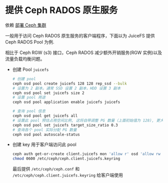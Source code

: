 # 提供 Ceph RADOS 原生服务

依赖 [部署 Ceph 集群](1-deploy-ceph-cluster.md)

一般用于访问 Ceph RADOS 原生服务的客户端程序，下面以为 JuiceFS 提供 Ceph RADOS Pool 为例.

相比于 Ceph RGW (s3) 接口，Ceph RADOS 减少额外开销服务(RGW 实例)以及流量负载均衡问题。

* 创建 Pool `juicefs`

    ```bash
    # 创建 pool
    ceph osd pool create juicefs 128 128 rep_ssd --bulk
    # 设置为 2 副本。通常 SSD 设置 2 副本，HDD 设置 3 副本
    ceph osd pool set juicefs size 2
    # 设置 pool 用途
    ceph osd pool application enable juicefs juicefs

    # 查询 pool 信息
    ceph osd pool get juicefs all
    # 设置此 pool 预估占用空间比例, 这将自带调整 PG 数量（上面初始值为 128), 更大 PG 有助于提高吞吐量
    ceph osd pool set juicefs target_size_ratio 0.3
    # 查询各个 pool 实际分配 PG 数量
    ceph osd pool autoscale-status
    ```

* 创建 key 用于客户端访问此 pool

    ```bash
    ceph auth get-or-create client.juicefs mon 'allow r' osd 'allow rw pool=juicefs' |tee /etc/ceph/ceph.client.juicefs.keyring
    chmod 0600 /etc/ceph/ceph.client.juicefs.keyring
    ```

    最后提供 `/etc/ceph/ceph.conf` 和 `/etc/ceph/ceph.client.juicefs.keyring` 给客户端使用
